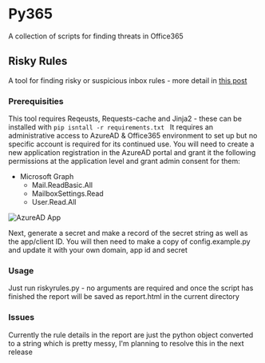 # Py365
A collection of scripts for finding threats in Office365

## Risky Rules
A tool for finding risky or suspicious inbox rules - more detail in [this post](https://blog.rothe.uk/risky-rules-in-office365/)

### Prerequisities
This tool requires Reqeusts, Requests-cache and Jinja2 - these can be installed with ```pip isntall -r requirements.txt ```
It requires an administrative access to AzureAD & Office365 environment to set up but no specific account is required for its continued use.
You will need to create a new application registration in the AzureAD portal and grant it the following permissions at the application level and grant admin consent for them:
+ Microsoft Graph
    + Mail.ReadBasic.All
    + MailboxSettings.Read
    + User.Read.All

![AzureAD App](https://blog.rothe.uk/content/images/2020/08/2020-08-23-10_52_34-py365-_-API-permissions---Microsoft-Azure-and-13-more-pages---Home---Microsoft--.png)

Next, generate a secret and make a record of the secret string as well as the app/client ID.
You will then need to make a copy of config.example.py and update it with your own domain, app id and secret

### Usage
Just run riskyrules.py - no arguments are required and once the script has finished the report will be saved as report.html in the current directory

### Issues
Currently the rule details in the report are just the python object converted to a string which is pretty messy, I'm planning to resolve this in the next release